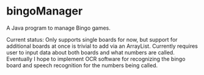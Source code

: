 bingoManager
============

A Java program to manage Bingo games. 

Current status: Only supports single boards for now, but support for additional boards at once is trivial to add via an ArrayList. Currently requires user to input data about both boards and what numbers are called. Eventually I hope to implement OCR software for recognizing the bingo board and speech recognition for the numbers being called. 
